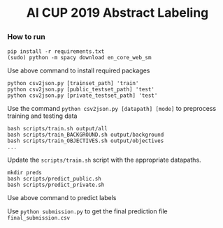 # <p align=center>AI CUP 2019 Abstract Labeling</p>

### How to run

```
pip install -r requirements.txt
(sudo) python -m spacy download en_core_web_sm
```
Use above command to install required packages

```
python csv2json.py [trainset_path] 'train'
python csv2json.py [public_testset_path] 'test'
python csv2json.py [private_testset_path] 'test'
```
Use the command `python csv2json.py [datapath] [mode]` to preprocess training and testing data

```
bash scripts/train.sh output/all
bash scripts/train_BACKGROUND.sh output/background
bash scripts/train_OBJECTIVES.sh output/objectives
...
```
Update the `scripts/train.sh` script with the appropriate datapaths.

```
mkdir preds
bash scripts/predict_public.sh
bash scripts/predict_private.sh
```
Use above command to predict labels

Use `python submission.py` to get the final prediction file `final_submission.csv`

